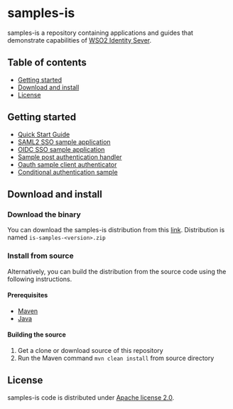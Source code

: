 # samples-is

samples-is a repository containing applications and guides that demonstrate capabilities of
[WSO2 Identity Sever](https://wso2.com/library/articles/2017/08/what-is-wso2-identity-server/). 

## Table of contents

- [Getting started](#getting-started)
- [Download and install](#download-and-install)
- [License]()

## Getting started

* [Quick Start Guide](https://github.com/wso2/samples-is/tree/master/quick-start-guide)
* [SAML2 SSO sample application](https://github.com/wso2/samples-is/tree/master/sso-samples/saml2-sso-sample)
* [OIDC SSO sample application](https://github.com/wso2/samples-is/tree/master/sso-samples/oidc-sso-sample)
* [Sample post authentication handler](https://github.com/wso2/samples-is/tree/master/etc/sample-post-authentication-handler)
* [Oauth sample client authenticator](https://github.com/wso2/samples-is/tree/master/etc/oauth-sample-client-authenticator)
* [Conditional authentication sample](https://github.com/wso2/samples-is/tree/master/etc/conditional-auth-sample)

## Download and install

### Download the binary

You can download the samples-is distribution from this [link](https://github.com/wso2/samples-is/releases/latest).
Distribution is named `is-samples-<version>.zip`

### Install from source

Alternatively, you can build the distribution from the source code using the following instructions.

#### Prerequisites

* [Maven](https://maven.apache.org/download.cgi)
* [Java](http://www.oracle.com/technetwork/java/javase/downloads)

#### Building the source

1. Get a clone or download source of this repository
2. Run the Maven command `mvn clean install` from source directory

## License

samples-is code is distributed under [Apache license 2.0](https://github.com/wso2/samples-is/blob/master/LICENSE).
